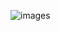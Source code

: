 
![images](https://github.com/nezamtrm/nezamtrm/assets/128442592/8d2f658d-de3b-4be8-89b4-9c30fb523652)


<!-- ### Python & Matlab 
### Artificial Intelligence 
### Machine Learning  
### Deep learning  
### Vision 
### Time series   
### NLP    -->
<!--
**nezamtrm/nezamtrm** is a ✨ _special_ ✨ repository because its `README.md` (this file) appears on your GitHub profile.

Here are some ideas to get you started:

- 🔭 I’m currently working on 
- 🌱 I’m currently learning ...
- 👯 I’m looking to collaborate on ...
- 🤔 I’m looking for help with ...
- 💬 Ask me about ...
- 📫 How to reach me: ...
- 😄 Pronouns: ...
- ⚡ Fun fact: ...
-->
